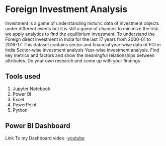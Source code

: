 # Foreign Investment Analysis

 Investment is a game of understanding historic data of investment objects under
 different events but it is still a game of chances to minimize the risk we apply analytics
 to find the equilibrium investment.
 To understand the Foreign direct investment in India for the last 17 years from 2000-01
 to 2016-17. This dataset contains sector and financial year-wise data of FDI in India
 Sector-wise investment analysis Year-wise investment analysis.
 Find key metrics and factors and show the meaningful relationships between
 attributes. Do your own research and come up with your findings

 ## Tools used
 1. Jupyter Notebook
2. Power BI
3. Excel
4. PowerPoint
5. Python

## Power BI Dashboard

Link To my Dashboard video -[youtube](w)
